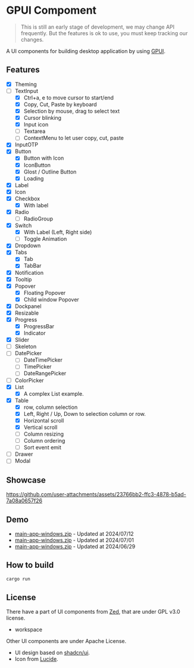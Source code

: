 # GPUI Compoment

> This is still an early stage of development, we may change API frequently.
> But the features is ok to use, you must keep tracking our changes.

A UI components for building desktop application by using [GPUI](https://gpui.rs).

## Features

- [x] Theming
- [ ] TextInput
  - [x] Ctrl+a, e to move cursor to start/end
  - [x] Copy, Cut, Paste by keyboard
  - [x] Selection by mouse, drag to select text
  - [x] Cursor blinking
  - [x] Input icon
  - [ ] Textarea
  - [ ] ContextMenu to let user copy, cut, paste
- [x] InputOTP
- [x] Button
  - [x] Button with Icon
  - [x] IconButton
  - [x] Glost / Outline Button
  - [x] Loading
- [x] Label
- [x] Icon
- [x] Checkbox
  - [x] With label
- [x] Radio
  - [ ] RadioGroup
- [x] Switch
  - [x] With Label (Left, Right side)
  - [ ] Toggle Animation
- [x] Dropdown
- [x] Tabs
  - [x] Tab
  - [x] TabBar
- [x] Notification
- [x] Tooltip
- [x] Popover
  - [x] Floating Popover
  - [x] Child window Popover
- [x] Dockpanel
- [x] Resizable
- [x] Progress
  - [x] ProgressBar
  - [x] Indicator
- [x] Slider
- [ ] Skeleton
- [ ] DatePicker
  - [ ] DateTimePicker
  - [ ] TimePicker
  - [ ] DateRangePicker
- [ ] ColorPicker
- [x] List
  - [x] A complex List example.
- [x] Table
  - [x] row, column selection
  - [x] Left, Right / Up, Down to selection column or row.
  - [x] Horizontal scroll
  - [x] Vertical scroll
  - [ ] Column resizing
  - [ ] Column ordering
  - [ ] Sort event emit
- [ ] Drawer
- [ ] Modal

## Showcase

<https://github.com/user-attachments/assets/23766bb2-ffc3-4878-b5ad-7a08a0657f26>

## Demo

- [main-app-windows.zip](https://github.com/user-attachments/files/16195804/main-app.zip) - Updated at 2024/07/12
- [main-app-windows.zip](https://github.com/user-attachments/files/16049565/main-app.zip) - Updated at 2024/07/01
- [main-app-windows.zip](https://github.com/user-attachments/files/16039599/main-app.zip) - Updated at 2024/06/29

## How to build

```bash
cargo run
```

## License

There have a part of UI components from [Zed](https://github.com/zed-industries/zed/tree/main/crates/ui), that are under GPL v3.0 license.

- workspace

Other UI components are under Apache License.

- UI design based on [shadcn/ui](https://ui.shadcn.com).
- Icon from [Lucide](https://lucide.dev).
